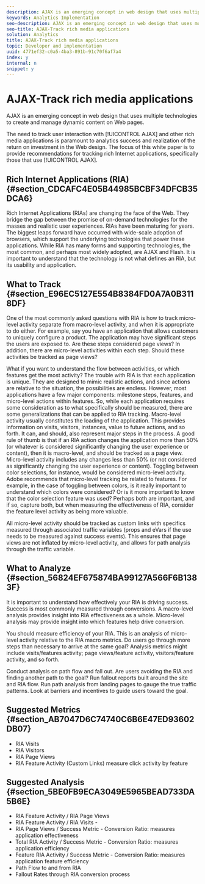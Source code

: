 ```yaml
---
description: AJAX is an emerging concept in web design that uses multiple technologies to create and manage dynamic content on Web pages.
keywords: Analytics Implementation
seo-description: AJAX is an emerging concept in web design that uses multiple technologies to create and manage dynamic content on Web pages.
seo-title: AJAX-Track rich media applications
solution: Analytics
title: AJAX-Track rich media applications
topic: Developer and implementation
uuid: 4771ef32-c0a5-4ba3-891b-91c70f6af7a4
index: y
internal: n
snippet: y
---
```


# AJAX-Track rich media applications

AJAX is an emerging concept in web design that uses multiple technologies to create and manage dynamic content on Web pages.

The need to track user interaction with [!UICONTROL AJAX] and other rich media applications is paramount to analytics success and realization of the return on investment in the Web design. The focus of this white paper is to provide recommendations for tracking rich Internet applications, specifically those that use [!UICONTROL AJAX].

## Rich Internet Applications (RIA) {#section_CDCAFC4E05B44985BCBF34DFCB35DCA6}

Rich Internet Applications (RIAs) are changing the face of the Web. They bridge the gap between the promise of on-demand technologies for the masses and realistic user experiences. RIAs have been maturing for years. The biggest leaps forward have occurred with wide-scale adoption of browsers, which support the underlying technologies that power these applications. While RIA has many forms and supporting technologies, the most common, and perhaps most widely adopted, are AJAX and Flash. It is important to understand that the technology is not what defines an RIA, but its usability and application.

## What to Track {#section_E96EC5127E554B8384FD0A7A0B3118DF}

One of the most commonly asked questions with RIA is how to track micro-level activity separate from macro-level activity, and when it is appropriate to do either. For example, say you have an application that allows customers to uniquely configure a product. The application may have significant steps the users are exposed to. Are these steps considered page views? In addition, there are micro-level activities within each step. Should these activities be tracked as page views?

What if you want to understand the flow between activities, or which features get the most activity? The trouble with RIA is that each application is unique. They are designed to mimic realistic actions, and since actions are relative to the situation, the possibilities are endless. However, most applications have a few major components: milestone steps, features, and micro-level actions within features. So, while each application requires some consideration as to what specifically should be measured, there are some generalizations that can be applied to RIA tracking. 
Macro-level activity usually constitutes the loading of the application. This provides information on visits, visitors, instances, value to future actions, and so forth. It can, and should, also represent major steps in the process. A good rule of thumb is that if an RIA action changes the application more than 50% (or whatever is considered significantly changing the user experience or content), then it is macro-level, and should be tracked as a page view. 
Micro-level activity includes any changes less than 50% (or not considered as significantly changing the user experience or content). Toggling between color selections, for instance, would be considered micro-level activity. Adobe recommends that micro-level tracking be related to features. For example, in the case of toggling between colors, is it really important to understand which colors were considered? Or is it more important to know that the color selection feature was used? Perhaps both are important, and if so, capture both, but when measuring the effectiveness of RIA, consider the feature level activity as being more valuable.

All micro-level activity should be tracked as custom links with specifics measured through associated traffic variables (props and eVars if the use needs to be measured against success events). This ensures that page views are not inflated by micro-level activity, and allows for path analysis through the traffic variable.

## What to Analyze {#section_56824EF675874BA99127A566F6B1383F}

It is important to understand how effectively your RIA is driving success. Success is most commonly measured through conversions. A macro-level analysis provides insight into RIA effectiveness as a whole. Micro-level analysis may provide insight into which features help drive conversion.

You should measure efficiency of your RIA. This is an analysis of micro-level activity relative to the RIA macro metrics. Do users go through more steps than necessary to arrive at the same goal? Analysis metrics might include visits/features activity; page views/feature activity, visitors/feature activity, and so forth.

Conduct analysis on path flow and fall out. Are users avoiding the RIA and finding another path to the goal? Run fallout reports built around the site and RIA flow. Run path analysis from landing pages to gauge the true traffic patterns. Look at barriers and incentives to guide users toward the goal.

## Suggested Metrics {#section_AB7047D6C74740C6B6E47ED93602DB07}

* RIA Visits 
* RIA Visitors 
* RIA Page Views 
* RIA Feature Activity (Custom Links) measure click activity by feature

## Suggested Analysis {#section_5BE0FB9ECA3049E5965BEAD733DA5B6E}

* RIA Feature Activity / RIA Page Views 
* RIA Feature Activity / RIA Visits - 
* RIA Page Views / Success Metric - Conversion Ratio: measures application effectiveness 
* Total RIA Activity / Success Metric - Conversion Ratio: measures application efficiency 
* Feature RIA Activity / Success Metric - Conversion Ratio: measures application feature efficiency 
* Path Flow to and from RIA 
* Fallout Rates through RIA conversion process

